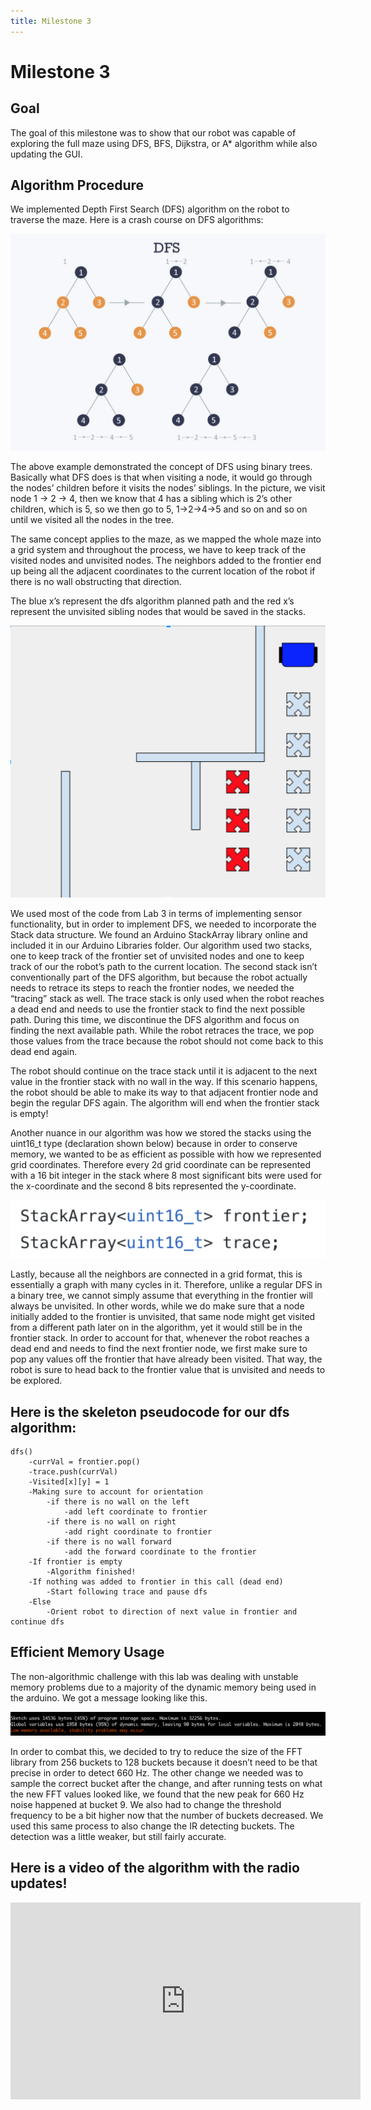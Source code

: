 ```yaml
---
title: Milestone 3
---
```


Milestone 3
===========

## Goal

The goal of this milestone was to show that our robot was capable of  exploring the full maze using DFS, BFS, Dijkstra, or A* algorithm while also updating the GUI.

## Algorithm Procedure

We implemented Depth First Search (DFS) algorithm on the robot to traverse the maze. Here is a crash course on DFS algorithms:

![DFS Description](media/download.png "DFS Diagram")

The above example demonstrated the concept of DFS using binary trees. Basically what DFS does is that when visiting a node, it would go through the nodes’ children before it visits the nodes’ siblings. In the picture, we visit node 1 -> 2 -> 4, then we know that 4 has a sibling which is 2’s other children, which is 5, so we then go to 5, 1->2->4->5 and so on and so on until we visited all the nodes in the tree. 

The same concept applies to the maze, as we mapped the whole maze into a grid system and throughout the process, we have to keep track of the visited nodes and unvisited nodes. The neighbors added to the frontier end up being all the adjacent coordinates to the current location of the robot if there is no wall obstructing that direction.

The blue x’s represent the dfs algorithm planned path and the red x’s represent the unvisited sibling nodes that would be saved in the stacks. 

![Robot's Movement](media/robotmovement.png "Robot's Movement")

We used most of the code from Lab 3 in terms of implementing sensor functionality, but in order to implement DFS, we needed to incorporate the Stack data structure. We found an Arduino StackArray library online and included it in our Arduino Libraries folder. Our algorithm used two stacks, one to keep track of the frontier set of unvisited nodes and one to keep track of our the robot’s path to the current location. The second stack isn’t conventionally part of the DFS algorithm, but because the robot actually needs to retrace its steps to reach the frontier nodes, we needed the “tracing” stack as well. The trace stack is only used when the robot reaches a dead end and needs to use the frontier stack to find the next possible path. During this time, we discontinue the DFS algorithm and focus on finding the next available path. While the robot retraces the trace, we pop those values from the trace because the robot should not come back to this dead end again. 

The robot should continue on the trace stack until it is adjacent to the next value in the frontier stack with no wall in the way. If this scenario happens, the robot should be able to make its way to that adjacent frontier node and begin the regular DFS again. The algorithm will end when the frontier stack is empty!

Another nuance in our algorithm was how we stored the stacks using the uint16_t type (declaration shown below) because in order to conserve memory, we wanted to be as efficient as possible with how we represented grid coordinates. Therefore every 2d grid coordinate can be represented with a 16 bit integer in the stack where 8 most significant bits were used for the x-coordinate and the second 8 bits represented the y-coordinate.

<img src="media/stackdeclare.png" alt="Stack Declaration" width="600"/>

Lastly, because all the neighbors are connected in a grid format, this is essentially a graph with many cycles in it. Therefore, unlike a regular DFS in a binary tree, we cannot simply assume that everything in the frontier will always be unvisited. In other words, while we do make sure that a node initially added to the frontier is unvisited, that same node might get visited from a different path later on in the algorithm, yet it would still be in the frontier stack. In order to account for that, whenever the robot reaches a dead end and needs to find the next frontier node, we first make sure to pop any values off the frontier that have already been visited. That way, the robot is sure to head back to the frontier value that is unvisited and needs to be explored. 

## Here is the skeleton pseudocode for our dfs algorithm: 
   
    dfs()
        -currVal = frontier.pop()
        -trace.push(currVal)
        -Visited[x][y] = 1
        -Making sure to account for orientation
            -if there is no wall on the left
                -add left coordinate to frontier
            -if there is no wall on right
                -add right coordinate to frontier
            -if there is no wall forward 
                -add the forward coordinate to the frontier
        -If frontier is empty
            -Algorithm finished!
        -If nothing was added to frontier in this call (dead end)
            -Start following trace and pause dfs
        -Else 
            -Orient robot to direction of next value in frontier and continue dfs

## Efficient Memory Usage

The non-algorithmic challenge with this lab was dealing with unstable memory problems due to a majority of the dynamic memory being used in the arduino. We got a message looking like this. 

<img src="media/memory.png" alt="Memory Warning" width="600"/>

In order to combat this, we decided to try to reduce the size of the FFT library from 256 buckets to 128 buckets because it doesn’t need to be that precise in order to detect 660 Hz. The other change we needed was to sample the correct bucket after the change, and after running tests on what the new FFT values looked like, we found that the new peak for 660 Hz noise happened at bucket 9. We also had to change the threshold frequency to be a bit higher now that the number of buckets decreased. We used this same process to also change the IR detecting buckets. The detection was a little weaker, but still fairly accurate. 

## Here is a video of the algorithm with the radio updates!

<div class="video"><iframe width="560" height="315" src="https://www.youtube.com/embed/MKExI6S6vzE" frameborder="0" allow="autoplay; encrypted-media" allowfullscreen></iframe></div>
